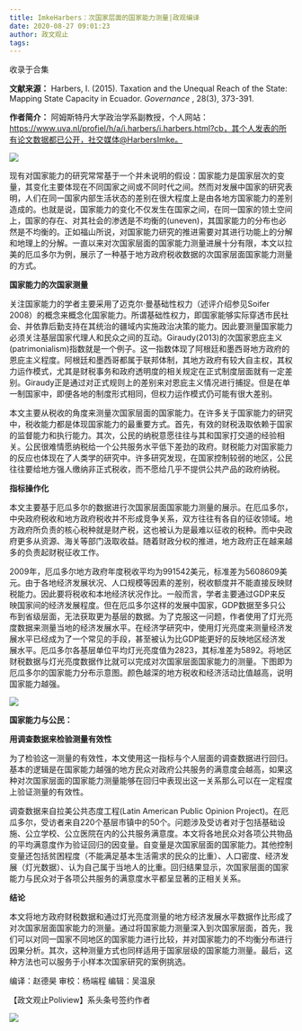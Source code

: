 ```yaml
---
title: ImkeHarbers：次国家层面的国家能力测量|政观编译
date: 2020-08-27 09:01:23
author: 政文观止
tags: 
---
```



收录于合集

**文献来源：** Harbers, I. (2015). Taxation and the Unequal Reach of the State:
Mapping State Capacity in Ecuador. _Governance_ , 28(3), 373-391.

  

 **作者简介：**
阿姆斯特丹大学政治学系副教授，个人网站：https://www.uva.nl/profiel/h/a/i.harbers/i.harbers.html?cb，其个人发表的所有论文数据都已公开，社交媒体@HarbersImke。

![](/images/256/2.jpeg)  
  

  

  

现有对国家能力的研究常常基于一个并未说明的假设：国家能力是国家层次的变量，其变化主要体现在不同国家之间或不同时代之间。然而对发展中国家的研究表明，人们在同一国家内部生活状态的差别在很大程度上是由各地方国家能力的差别造成的。也就是说，国家能力的变化不仅发生在国家之间，在同一国家的领土空间上，国家的存在、对其社会的渗透是不均衡的(uneven)，其国家能力的分布也必然是不均衡的。正如福山所说，对国家能力研究的推进需要对其进行功能上的分解和地理上的分解。一直以来对次国家层面的国家能力测量进展十分有限，本文以拉美的厄瓜多尔为例，展示了一种基于地方政府税收数据的次国家层面国家能力测量的方式。

  

  

 **国家能力的次国家测量**

  

关注国家能力的学者主要采用了迈克尔·曼基础性权力（述评介绍参见Soifer
2008）的概念来概念化国家能力。所谓基础性权力，即国家能够实际穿透市民社会、并依靠后勤支持在其统治的疆域内实施政治决策的能力。因此要测量国家能力必须关注基层国家代理人和民众之间的互动。Giraudy(2013)的次国家恩庇主义(patrimonialism)指数就是一个例子。这一指数体现了阿根廷和墨西哥地方政府的恩庇主义程度。阿根廷和墨西哥都属于联邦体制，其地方政府有较大自主权，其权力运作模式，尤其是财税事务和政府透明度的相关规定在正式制度层面就有一定差别。Giraudy正是通过对正式规则上的差别来对恩庇主义情况进行捕捉。但是在单一制国家中，即便各地的制度形式相同，但权力运作模式仍可能有很大差别。

  

本文主要从税收的角度来测量次国家层面的国家能力。在许多关于国家能力的研究中，税收能力都是体现国家能力的最重要方式。首先，有效的财税汲取依赖于国家的监督能力和执行能力。其次，公民的纳税意愿往往与其和国家打交道的经验相关。公民很难情愿纳税给一个公共服务水平低下差劲的政府。财税能力对国家能力的反应也体现在了人类学的研究中。许多研究发现，在国家控制较弱的地区，公民往往要给地方强人缴纳非正式税收，而不愿给几乎不提供公共产品的政府纳税。

  

  

 **指标操作化**  

  

本文主要基于厄瓜多尔的数据进行次国家层面国家能力测量的展示。在厄瓜多尔，中央政府税收和地方政府税收并不形成竞争关系，双方往往有各自的征收领域。地方政府所负责的核心税种就是财产税，这也被认为是最难以征收的税种。而中央政府更多从资源、海关等部门汲取收益。随着财政分权的推进，地方政府正在越来越多的负责起财税征收工作。

  

2009年，厄瓜多尔地方政府年度税收平均为991542美元，标准差为5608609美元。由于各地经济发展状况、人口规模等因素的差别，税收额度并不能直接反映财税能力。因此要将税收和本地经济状况作比。一般而言，学者主要通过GDP来反映国家间的经济发展程度。但在厄瓜多尔这样的发展中国家，GDP数据至多只公布到省级层面，无法获取更为基层的数据。为了克服这一问题，作者使用了灯光亮度数据来测量当地的经济发展水平。在经济学研究中，使用灯光亮度来测量经济发展水平已经成为了一个常见的手段，甚至被认为比GDP能更好的反映地区经济发展水平。厄瓜多尔各基层单位平均灯光亮度值为2823，其标准差为5892。将地区财税数据与灯光亮度数据作比就可以完成对次国家层面国家能力的测量。下图即为厄瓜多尔的国家能力分布示意图。颜色越深的地方税收和经济活动比值越高，说明国家能力越强。

  

![](/images/256/3.png)

  

  

 **国家能力与公民：**

 **用调查数据来检验测量有效性**  

  

为了检验这一测量的有效性，本文使用这一指标与个人层面的调查数据进行回归。基本的逻辑是在国家能力越强的地方民众对政府公共服务的满意度会越高，如果这种对次国家层面的国家能力测量能够在回归中表现出这一关系那么可以在一定程度上验证测量的有效性。

  

调查数据来自拉美公共态度工程(Latin American Public Opinion
Project)。在厄瓜多尔，受访者来自220个基层市镇中的50个。问题涉及受访者对于包括基础设施、公立学校、公立医院在内的公共服务满意度。本文将各地民众对各项公共物品的平均满意度作为验证回归的因变量。自变量是次国家层面的国家能力。其他控制变量还包括贫困程度（不能满足基本生活需求的民众的比重）、人口密度、经济发展（灯光数据）、认为自己属于当地人的比重。回归结果显示，次国家层面的国家能力与民众对于各项公共服务的满意度水平都呈显著的正相关关系。

  

  

 **结论**

  

本文将地方政府财税数据和通过灯光亮度测量的地方经济发展水平数据作比形成了对次国家层面国家能力的测量。通过将国家能力测量深入到次国家层面，首先，我们可以对同一国家不同地区的国家能力进行比较，并对国家能力的不均衡分布进行因果分析。其次，这种测量方式也同样适用于国家层级的国家能力测量。最后，这种方法也可以服务于小样本次国家研究的案例挑选。

  

编译：赵德昊 审校：杨端程 编辑：吴温泉

【政文观止Poliview】系头条号签约作者

  

![](/images/256/4.jpeg)

  

